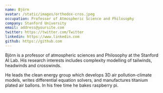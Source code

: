 ```yaml
---
name: Björn
avatar: /static/images/orthodox-cros.jpeg
occupation: Professor of Atmospheric Science and Philosophy
company: Stanford University
email: address@yoursite.com
twitter: https://twitter.com/Twitter
linkedin: https://www.linkedin.com
github: https://github.com
---
```


Björn is a professor of atmospheric sciences and Philosophy at the Stanford AI Lab. His research interests includes complexity modelling of tailwinds, headwinds and crosswinds.

He leads the clean energy group which develops 3D air pollution-climate models, writes differential equation solvers, and manufactures titanium plated air ballons. In his free time he bakes raspberry pi.
